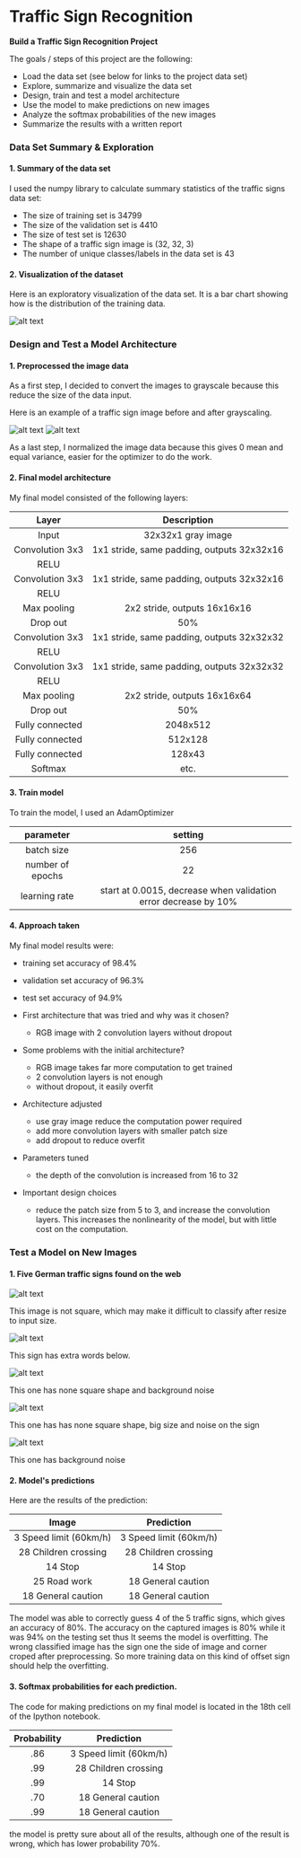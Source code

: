 # Traffic Sign Recognition


**Build a Traffic Sign Recognition Project**

The goals / steps of this project are the following:
* Load the data set (see below for links to the project data set)
* Explore, summarize and visualize the data set
* Design, train and test a model architecture
* Use the model to make predictions on new images
* Analyze the softmax probabilities of the new images
* Summarize the results with a written report


[//]: # (Image References)

[image1]: ./output_img/training%20hist.png "Visualization"
[image2]: ./output_img/original.png "original"
[image3]: ./output_img/gray.png "gray"
[image4]: ./new_sign/1.jpg "Traffic Sign 1"
[image5]: ./new_sign/2.jpg "Traffic Sign 2"
[image6]: ./new_sign/3.jpg "Traffic Sign 3"
[image7]: ./new_sign/4.jpg "Traffic Sign 4"
[image8]: ./new_sign/5.jpg "Traffic Sign 5"

### Data Set Summary & Exploration

#### 1. Summary of the data set

I used the numpy library to calculate summary statistics of the traffic
signs data set:

* The size of training set is 34799
* The size of the validation set is 4410
* The size of test set is 12630
* The shape of a traffic sign image is (32, 32, 3)
* The number of unique classes/labels in the data set is 43

#### 2. Visualization of the dataset

Here is an exploratory visualization of the data set. It is a bar chart showing how is the distribution of the training data.

![alt text][image1]

### Design and Test a Model Architecture

#### 1. Preprocessed the image data

As a first step, I decided to convert the images to grayscale because this reduce the size of the data input.

Here is an example of a traffic sign image before and after grayscaling.

![alt text][image2] 
![alt text][image3]

As a last step, I normalized the image data because this gives 0 mean and equal
variance, easier for the optimizer to do the work.


#### 2. Final model architecture

My final model consisted of the following layers:

| Layer         		|     Description	        					| 
|:---------------------:|:---------------------------------------------:| 
| Input         		| 32x32x1 gray image   							| 
| Convolution 3x3     	| 1x1 stride, same padding, outputs 32x32x16 	|
| RELU					|												|
| Convolution 3x3     	| 1x1 stride, same padding, outputs 32x32x16 	|
| RELU					|												|
| Max pooling	      	| 2x2 stride,  outputs 16x16x16 				|
| Drop out  	      	| 50%                            				|
| Convolution 3x3     	| 1x1 stride, same padding, outputs 32x32x32 	|
| RELU					|												|
| Convolution 3x3     	| 1x1 stride, same padding, outputs 32x32x32 	|
| RELU					|												|
| Max pooling	      	| 2x2 stride,  outputs 16x16x64 				|
| Drop out  	      	| 50%                            				|
| Fully connected		| 2048x512    									|
| Fully connected		| 512x128         								|
| Fully connected		| 128x43         								|
| Softmax				| etc.        									|

 


#### 3. Train model

To train the model, I used an AdamOptimizer

| parameter         	|     setting	        					| 
|:---------------------:|:---------------------------------------------:| 
| batch size         		| 256 							| 
| number of epochs   	| 22 	|
| learning rate		| start at 0.0015, decrease when validation error decrease by 10%|


#### 4. Approach taken
My final model results were:
* training set accuracy of 98.4%
* validation set accuracy of 96.3%
* test set accuracy of 94.9%


* First architecture that was tried and why was it chosen?
    * RGB image with 2 convolution layers without dropout
    
* Some problems with the initial architecture?
    * RGB image takes far more computation to get trained
    * 2 convolution layers is not enough
    * without dropout, it easily overfit
    
* Architecture adjusted
    * use gray image reduce the computation power required
    * add more convolution layers with smaller patch size
    * add dropout to reduce overfit 
* Parameters tuned
    * the depth of the convolution is increased from 16 to 32
* Important design choices
    * reduce the patch size from 5 to 3, and increase the convolution layers.
    This increases the nonlinearity of the model, but with little cost on the computation.


### Test a Model on New Images

#### 1. Five German traffic signs found on the web


![alt text][image4]

This image is not square, which may make it difficult to classify after resize to input size.

![alt text][image5]

This sign has extra words below. 
 
![alt text][image6] 

This one has none square shape and background noise

![alt text][image7] 

This one has has none square shape, big size and noise on the sign

![alt text][image8]

This one has background noise

#### 2. Model's predictions

Here are the results of the prediction:

| Image			        |     Prediction	        					| 
|:---------------------:|:---------------------------------------------:| 
| 3 Speed limit (60km/h)		| 3 Speed limit (60km/h)							|
| 28 Children crossing    | 28 Children crossing  			 				|
| 14 Stop      		| 14 Stop      							| 
| 25 Road work 		| 18 General caution    							|
| 18 General caution    | 18 General caution    									|



The model was able to correctly guess 4 of the 5 traffic signs, which gives an accuracy of 80%.
The accuracy on the captured images is 80% while it was 94% on the testing set thus It seems the model is overfitting. The wrong classified image has the sign one the side of image and corner croped after preprocessing. So more training data on this kind of offset sign should help the overfitting.

#### 3. Softmax probabilities for each prediction.

The code for making predictions on my final model is located in the 18th cell of the Ipython notebook.

| Probability         	|     Prediction	        					| 
|:---------------------:|:---------------------------------------------:| 
| .86		| 3 Speed limit (60km/h)							|
| .99    | 28 Children crossing  			 				|
| .99     		| 14 Stop      							| 
| .70	| 18 General caution    							|
| .99   | 18 General caution    									|


the model is pretty sure about all of the results, although one of the result is wrong, which has lower probability 70%.

